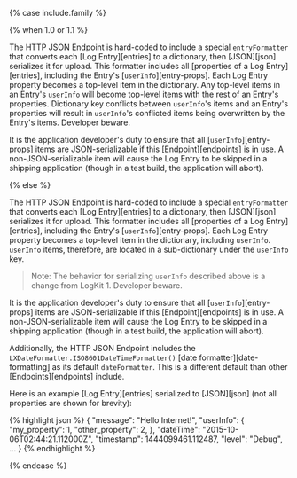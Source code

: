 {% case include.family %}

{% when 1.0 or 1.1 %}


The HTTP JSON Endpoint is hard-coded to include a special `entryFormatter` that converts each [Log Entry][entries] to a dictionary, then [JSON][json] serializes it for upload. This formatter includes all [properties of a Log Entry][entries], including the Entry's [`userInfo`][entry-props]. Each Log Entry property becomes a top-level item in the dictionary. Any top-level items in an Entry's `userInfo` will become top-level items with the rest of an Entry's properties. Dictionary key conflicts between `userInfo`'s items and an Entry's properties will result in `userInfo`'s conflicted items being overwritten by the Entry's items. Developer beware.

It is the application developer's duty to ensure that all [`userInfo`][entry-props] items are JSON-serializable if this [Endpoint][endpoints] is in use. A non-JSON-serializable item will cause the Log Entry to be skipped in a shipping application (though in a test build, the application will abort).


{% else %}


The HTTP JSON Endpoint is hard-coded to include a special `entryFormatter` that converts each [Log Entry][entries] to a dictionary, then [JSON][json] serializes it for upload. This formatter includes all [properties of a Log Entry][entries], including the Entry's [`userInfo`][entry-props]. Each Log Entry property becomes a top-level item in the dictionary, including `userInfo`. `userInfo` items, therefore, are located in a sub-dictionary under the `userInfo` key.

> Note: The behavior for serializing `userInfo` described above is a change from LogKit 1. Developer beware.

It is the application developer's duty to ensure that all [`userInfo`][entry-props] items are JSON-serializable if this [Endpoint][endpoints] is in use. A non-JSON-serializable item will cause the Log Entry to be skipped in a shipping application (though in a test build, the application will abort).

Additionally, the HTTP JSON Endpoint includes the `LXDateFormatter.ISO8601DateTimeFormatter()` [date formatter][date-formatting] as its default `dateFormatter`. This is a different default than other [Endpoints][endpoints] include.

Here is an example [Log Entry][entries] serialized to [JSON][json] (not all properties are shown for brevity):

{% highlight json %}
{
    "message": "Hello Internet!",
    "userInfo": {
        "my_property": 1,
        "other_property": 2,
    },
    "dateTime": "2015-10-06T02:44:21.112000Z",
    "timestamp": 1444099461.112487,
    "level": "Debug",
    ...
}
{% endhighlight %}


{% endcase %}

